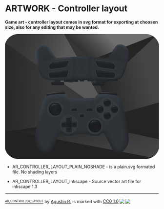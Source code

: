 # ARTWORK - Controller layout

**Game art - controller layout comes in svg format for exporting at choosen size, also for any editing that may be wanted.**

![Example screen](./cl_preview.png)

- AR_CONTROLLER_LAYOUT_PLAIN_NOSHADE - is a plain.svg formated file. No shading layers

- AR_CONTROLLER_LAYOUT_Inkscape - Source vector art file for inkscape 1.3

------------------------------------------------------

 <p xmlns:cc="http://creativecommons.org/ns#" xmlns:dct="http://purl.org/dc/terms/"><a property="dct:title" rel="cc:attributionURL" href="https://github.com/FlexYourBrain/AR_CONTROLLER_LAYOUT"><sup><sub>AR_CONTROLLER_LAYOUT</a> by <a rel="cc:attributionURL dct:creator" property="cc:attributionName" href="https://github.com/FlexYourBrain"> Agustin R.</a> is marked with <a href="http://creativecommons.org/publicdomain/zero/1.0?ref=chooser-v1" target="_blank" rel="license noopener noreferrer" style="display:inline-block;">CC0 1.0<img style="height:22px!important;margin-left:3px;vertical-align:text-bottom;" src="https://mirrors.creativecommons.org/presskit/icons/cc.svg?ref=chooser-v1"><img style="height:22px!important;margin-left:3px;vertical-align:text-bottom;" src="https://mirrors.creativecommons.org/presskit/icons/zero.svg?ref=chooser-v1"></a></p> 
